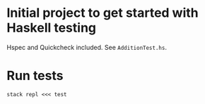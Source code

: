 # Initial project to get started with Haskell testing

Hspec and Quickcheck included. See `AdditionTest.hs`.

# Run tests

```
stack repl <<< test
```
